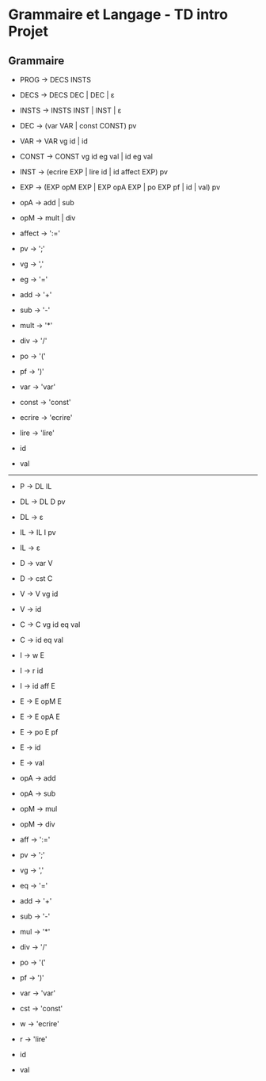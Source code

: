 Grammaire et Langage - TD intro Projet
==============================================

Grammaire
---------

* PROG → DECS INSTS
* DECS → DECS DEC | DEC | ε
* INSTS → INSTS INST | INST | ε

* DEC → (var VAR | const CONST) pv
* VAR → VAR vg id | id
* CONST → CONST vg id eg val | id eg val
* INST → (ecrire EXP | lire id | id affect EXP) pv
* EXP → (EXP opM EXP | EXP opA EXP | po EXP pf | id | val) pv
* opA → add | sub
* opM → mult | div

* affect → ':='
* pv → ';'
* vg → ','
* eg → '='
* add → '+'
* sub → '-'
* mult → '*'
* div → '/'
* po → '('
* pf → ')'
* var → 'var'
* const → 'const'
* ecrire → 'ecrire'
* lire → 'lire'
* id
* val


----------------

* P → DL IL
* DL → DL D pv
* DL → ε
* IL → IL I pv
* IL → ε

* D → var V
* D → cst C
* V → V vg id
* V → id
* C → C vg id eq val
* C → id eq val
* I → w E
* I → r id
* I → id aff E
* E → E opM E
* E → E opA E
* E → po E pf
* E → id
* E → val
* opA → add
* opA → sub
* opM → mul
* opM → div

* aff → ':='
* pv → ';'
* vg → ','
* eq → '='
* add → '+'
* sub → '-'
* mul → '*'
* div → '/'
* po → '('
* pf → ')'
* var → 'var'
* cst → 'const'
* w → 'ecrire'
* r → 'lire'
* id
* val